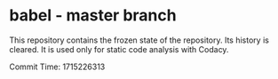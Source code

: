 # babel - master branch

This repository contains the frozen state of the repository.
Its history is cleared. It is used only for static code
analysis with Codacy.

Commit Time: 1715226313